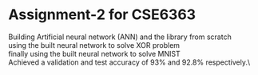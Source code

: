 # Assignment-2 for CSE6363
Building Artificial neural network (ANN) and the library from scratch \
using the built neural network to solve XOR problem \
finally using the built neural network to solve MNIST \
Achieved a validation and test accuracy of 93% and 92.8% respectively.\ 
